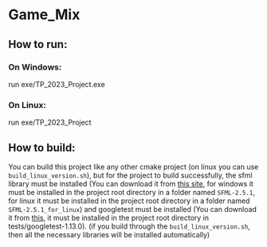 # Game_Mix

## How to run:

### On Windows:

run exe/TP_2023_Project.exe

### On Linux:

run exe/TP_2023_Project

## How to build:

You can build this project like any other cmake project (on linux you can use `build_linux_version.sh`), but for the project to build successfully, the sfml library must be installed (You can download it from [this site](https://www.sfml-dev.org/download/sfml/2.5.1/), for windows it must be installed in the project root directory in a folder named `SFML-2.5.1`, for linux it must be installed in the project root directory in a folder named `SFML-2.5.1_for_linux`) and googletest must be installed (You can download it from [this](https://github.com/google/googletest/archive/refs/tags/v1.13.0.zip), it must be installed in the project root directory in tests/googletest-1.13.0). (if you build through the `build_linux_version.sh`, then all the necessary libraries will be installed automatically)
